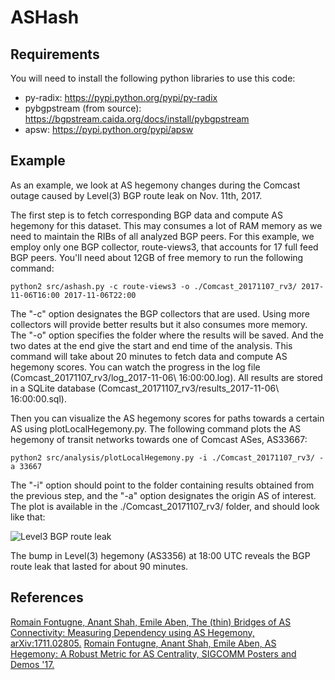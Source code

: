 # ASHash

## Requirements
You will need to install the following python libraries to use this code:

- py-radix: https://pypi.python.org/pypi/py-radix
- pybgpstream (from source): https://bgpstream.caida.org/docs/install/pybgpstream
- apsw: https://pypi.python.org/pypi/apsw

## Example
As an example, we look at AS hegemony changes during the Comcast outage caused by Level(3) BGP route leak on Nov. 11th, 2017.

The first step is to fetch corresponding BGP data and compute AS hegemony for this dataset. This may consumes a lot of RAM memory as we need to maintain the RIBs of all analyzed BGP peers. For this example, we employ only one BGP collector, route-views3, that accounts for 17 full feed BGP peers. You'll need about 12GB of free memory to run the following command:

```
python2 src/ashash.py -c route-views3 -o ./Comcast_20171107_rv3/ 2017-11-06T16:00 2017-11-06T22:00
```
The "-c" option designates the BGP collectors that are used. Using more collectors will provide better results but it also consumes more memory. The "-o" option specifies the folder where the results will be saved. And the two dates at the end give the start and end time of the analysis.
This command will take about 20 minutes to fetch data and compute AS hegemony scores. You can watch the progress in the log file (Comcast_20171107_rv3/log_2017-11-06\ 16:00:00.log). All results are stored in a SQLite database (Comcast_20171107_rv3/results_2017-11-06\ 16:00:00.sql).

Then you can visualize the AS hegemony scores for paths towards a certain AS using plotLocalHegemony.py. The following command plots the AS hegemony of transit networks towards one of Comcast ASes, AS33667:
```
python2 src/analysis/plotLocalHegemony.py -i ./Comcast_20171107_rv3/ -a 33667
```
The "-i" option should point to the folder containing results obtained from the previous step, and the "-a" option designates the origin AS of interest.
The plot is available in the ./Comcast_20171107_rv3/ folder, and should look like that:

![Level3 BGP route leak](http://ihr.iijlab.net/static/ihr/AS33667_localHegemony.png)

The bump in Level(3) hegemony (AS3356) at 18:00 UTC reveals the BGP route leak that lasted for about 90 minutes.


## References
[Romain Fontugne, Anant Shah, Emile Aben, The (thin) Bridges of AS Connectivity: Measuring Dependency using AS Hegemony, arXiv:1711.02805.](https://arxiv.org/pdf/1711.02805)
[Romain Fontugne, Anant Shah, Emile Aben, AS Hegemony: A Robust Metric for AS Centrality, SIGCOMM Posters and Demos '17.](http://www.iij-ii.co.jp/en/lab/researchers/romain/papers/romain_sigcomm2017.pdf)
